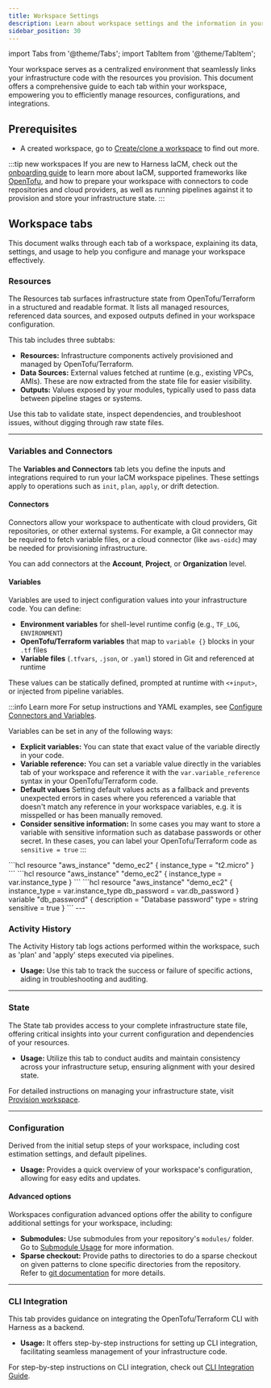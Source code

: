```yaml
---
title: Workspace Settings
description: Learn about workspace settings and the information in your workspace tabs. 
sidebar_position: 30
---
```


import Tabs from '@theme/Tabs';
import TabItem from '@theme/TabItem';

Your workspace serves as a centralized environment that seamlessly links your infrastructure code with the resources you provision. This document offers a comprehensive guide to each tab within your workspace, empowering you to efficiently manage resources, configurations, and integrations.

## Prerequisites
- A created workspace, go to [Create/clone a workspace](https://developer.harness.io/docs/infra-as-code-management/workspaces/create-workspace) to find out more.

:::tip new workspaces
If you are new to Harness IaCM, check out the [onboarding guide](/docs/infra-as-code-management/get-started/) to learn more about IaCM, supported frameworks like [OpenTofu](https://opentofu.org/), and how to prepare your workspace with connectors to code repositories and cloud providers, as well as running pipelines against it to provision and store your infrastructure state. 
:::

## Workspace tabs
This document walks through each tab of a workspace, explaining its data, settings, and usage to help you configure and manage your workspace effectively.

### Resources
The Resources tab surfaces infrastructure state from OpenTofu/Terraform in a structured and readable format. It lists all managed resources, referenced data sources, and exposed outputs defined in your workspace configuration.

This tab includes three subtabs:
- **Resources:** Infrastructure components actively provisioned and managed by OpenTofu/Terraform.
- **Data Sources:** External values fetched at runtime (e.g., existing VPCs, AMIs). These are now extracted from the state file for easier visibility.
- **Outputs:** Values exposed by your modules, typically used to pass data between pipeline stages or systems.

Use this tab to validate state, inspect dependencies, and troubleshoot issues, without digging through raw state files.

---

### Variables and Connectors
The **Variables and Connectors** tab lets you define the inputs and integrations required to run your IaCM workspace pipelines. These settings apply to operations such as `init`, `plan`, `apply`, or drift detection.

#### Connectors
Connectors allow your workspace to authenticate with cloud providers, Git repositories, or other external systems. For example, a Git connector may be required to fetch variable files, or a cloud connector (like `aws-oidc`) may be needed for provisioning infrastructure.

You can add connectors at the **Account**, **Project**, or **Organization** level.

#### Variables
Variables are used to inject configuration values into your infrastructure code. You can define:

- **Environment variables** for shell-level runtime config (e.g., `TF_LOG`, `ENVIRONMENT`)
- **OpenTofu/Terraform variables** that map to `variable {}` blocks in your `.tf` files
- **Variable files** (`.tfvars`, `.json`, or `.yaml`) stored in Git and referenced at runtime

These values can be statically defined, prompted at runtime with `<+input>`, or injected from pipeline variables.

:::info Learn more
For setup instructions and YAML examples, see [Configure Connectors and Variables](/docs/infra-as-code-management/project-setup/connectors-variables).

Variables can be set in any of the following ways:
- **Explicit variables:** You can state that exact value of the variable directly in your code.
- **Variable reference:** You can set a variable value directly in the variables tab of your workspace and reference it with the `var.variable_reference` syntax in your OpenTofu/Terraform code. 
- **Default values** Setting default values acts as a fallback and prevents unexpected errors in cases where you referenced a variable that doesn't match any reference in your workspace variables, e.g. it is misspelled or has been manually removed.
- **Consider sensitive information:** In some cases you may want to store a variable with sensitive information such as database passwords or other secret. In these cases, you can label your OpenTofu/Terraform code as `sensitive = true`
:::


<Tabs>
<TabItem value="Explicit variable">
```hcl
resource "aws_instance" "demo_ec2" {
  instance_type = "t2.micro"
}
```
</TabItem>
<TabItem value="Variable reference">
```hcl
resource "aws_instance" "demo_ec2" {
  instance_type = var.instance_type
}
```
</TabItem>
<TabItem value="Default values & sensitive information">
```hcl
resource "aws_instance" "demo_ec2" {
  instance_type = var.instance_type
  db_password = var.db_password
}
variable "db_password" {
    description = "Database password"
    type = string
    sensitive = true
  }
```
</TabItem>
</Tabs>
---

### Activity History
The Activity History tab logs actions performed within the workspace, such as 'plan' and 'apply' steps executed via pipelines.
- **Usage:** Use this tab to track the success or failure of specific actions, aiding in troubleshooting and auditing.
---
### State
The State tab provides access to your complete infrastructure state file, offering critical insights into your current configuration and dependencies of your resources.
- **Usage:** Utilize this tab to conduct audits and maintain consistency across your infrastructure setup, ensuring alignment with your desired state.

For detailed instructions on managing your infrastructure state, visit [Provision workspace](https://developer.harness.io/docs/infra-as-code-management/workspaces/provision-workspace).

---
### Configuration
Derived from the initial setup steps of your workspace, including cost estimation settings, and default pipelines.
- **Usage:** Provides a quick overview of your workspace's configuration, allowing for easy edits and updates.

#### Advanced options
Workspaces configuration advanced options offer the ability to configure additional settings for your workspace, including:
- **Submodules:** Use submodules from your repository's `modules/` folder. 
  Go to [Submodule Usage](/docs/infra-as-code-management/iacm-features/module-registry/root-sub-module-usage) for more information.
- **Sparse checkout:** Provide paths to directories to do a sparse checkout on given patterns to clone specific directories from the repository.  
  Refer to [git documentation](https://git-scm.com/docs/git-sparse-checkout#_internalscone_pattern_set) for more details.
---
### CLI Integration
This tab provides guidance on integrating the OpenTofu/Terraform CLI with Harness as a backend.
- **Usage:** It offers step-by-step instructions for setting up CLI integration, facilitating seamless management of your infrastructure code.

For step-by-step instructions on CLI integration, check out [CLI Integration Guide](https://developer.harness.io/docs/infra-as-code-management/workspaces/cli-integration).